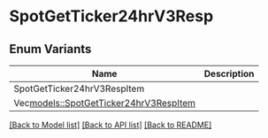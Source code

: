 # SpotGetTicker24hrV3Resp

## Enum Variants

| Name | Description |
|---- | -----|
| SpotGetTicker24hrV3RespItem |  |
| Vec<models::SpotGetTicker24hrV3RespItem> |  |

[[Back to Model list]](../README.md#documentation-for-models) [[Back to API list]](../README.md#documentation-for-api-endpoints) [[Back to README]](../README.md)


